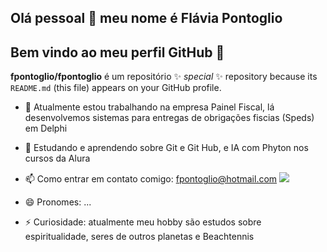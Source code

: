 ## Olá pessoal 👋 meu nome é Flávia Pontoglio

## Bem vindo ao meu perfil GitHub 👋

**fpontoglio/fpontoglio** é um repositório  ✨ _special_ ✨ repository because its `README.md` (this file) appears on your GitHub profile.

- 🔭 Atualmente estou trabalhando na empresa Painel Fiscal, lá desenvolvemos sistemas para entregas de obrigações fiscias (Speds) em Delphi
- 🌱 Estudando e aprendendo sobre Git e Git Hub, e IA com Phyton nos cursos da Alura
- 📫 Como entrar em contato comigo: fpontoglio@hotmail.com
<a href = "mailto:fpontoglio@hotmail.com"><img loading="lazy" src="https://img.shields.io/badge/Gmail-D14836?style=for-the-badge&logo=gmail&logoColor=white" target="_blank"></a>

- 😄 Pronomes: ...
- ⚡ Curiosidade: atualmente meu hobby são estudos sobre espiritualidade, seres de outros planetas e Beachtennis
